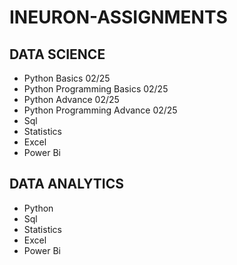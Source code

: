 # INEURON-ASSIGNMENTS

## DATA SCIENCE

* Python Basics                02/25
* Python Programming Basics    02/25
* Python Advance               02/25
* Python Programming Advance   02/25
* Sql
* Statistics
* Excel 
* Power Bi

## DATA ANALYTICS

* Python    
* Sql
* Statistics
* Excel 
* Power Bi


